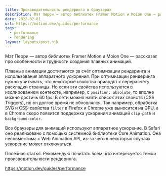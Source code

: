 ```yaml
---
title: Производительность рендеринга в браузерах
description: Мэт Перри — автор библиотек Framer Motion и Moion One — рассказал про особенности и трудности создания плавных анимаций
date: 2022-02-01
url: https://motion.dev/guides/performance
tags:
  - performance 
  - rendering
layout: layouts/post.njk
---
```

Мэт Перри — автор библиотек Framer Motion и Moion One — рассказал про особенности и трудности создания плавных анимаций.

Плавные анимации достигаются за счёт оптимизации рендеринга и использования аппаратного ускорения. При оптимизации рендеринга нужно учитывать, что некоторые свойства приводят к перерасчёту раскладки страницы. Но если эти свойства используются в изолированном контексте, например, с `position: absolute`, то вполне можно достичь 60 fps. В сети можно найти список этих свойств (CSS Triggers), но он долгое время не обновлялся. Так например, обработка SVG и CSS-свойства `filter` в Firefox и Chrome уже выносится на GPU, а в Chrome скоро появится поддержка ускорения анимаций `clip-path` и `background-color`.

Все браузеры для анимаций используют аппаратное ускорение. В Safari оно реализовано с помощью системной библиотеки Core Animation. Она несовместима с Web Animation API, из-за чего в некоторых случаях ускорение может отключаться.

Полезная статья. Рекомендую почитать всем, кто интересуется темой производительности рендеринга.

https://motion.dev/guides/performance
